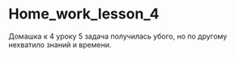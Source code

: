 # Home_work_lesson_4
Домашка к 4 уроку
5 задача получилась убого, но по другому нехватило знаний и времени.
